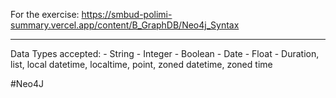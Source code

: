 For the exercise: https://smbud-polimi-summary.vercel.app/content/B_GraphDB/Neo4j_Syntax

---
Data Types accepted:
	- String
	- Integer
	- Boolean
	- Date
	- Float
	- Duration, list, local datetime, localtime, point, zoned datetime, zoned time

#Neo4J